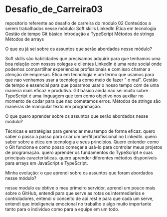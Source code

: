 # Desafio_de_Carreira03
repositorio referente ao desafio de carreira do modulo 02
Conteúdos a serem trabalhados nesse módulo:
Soft skills
LinkedIn
Ética em tecnologia
Gestão de tempo
Git básico
Introdução a TypeScript
Métodos de strings
Métodos de arrays

O que eu já sei sobre os assuntos que serão abordados nesse módulo?

Soft skills são habilidades que precisamos adquirir para que tenhamos uma boa relação com nossos colegas e clientes
LinkedIn é uma rede social onde podemos compartilhar experiencias profissionais e com isso chamar a atenção de empresas.
Ética em tecnologia e um termo que usamos para que nao venhamos usar a tecnologia como meio de fazer " o mal".
Gestão de tempo e essencial para que posarmos usar o nosso tempo com de uma maneira mais eficaz e produtiva.
Git básico ainda nao sei muito sobre .
TypeScript é uma linguagem que tem como objetivo nos auxiliar no momento de codar para que nao cometamos erros.
Métodos de strings são maneiras de manipular texto em programação.

O que quero aprender sobre os assuntos que serão abordados nesse módulo?

Técnicas e estratégias para gerenciar meu tempo de forma eficaz.
quero saber o passo a passo para criar um perfil profissional no LinkedIn.
quero saber sobre a ética em tecnologia e seus princípios.
Quero entender como o Git funciona e como posso começar a usá-lo para controlar meus projetos de programação.
quero aprender os fundamentos do TypeScript e suas principais características.
quero aprender diferentes métodos disponíveis para arrays em JavaScript e TypeScript.

Minha evolução: o que aprendi sobre os assuntos que foram abordados nesse módulo?

nesse modulo eu obtive o meu primeiro servidor, aprendi um pouco mais sobre o GitHub, entendi para que serve as rotas os intermediarios e controladores, entendi o conceito de api rest e para que cada um serve, entendi que inteligencia emocional no trabalho e algo muito importante tanto para o individuo como para a equipe em um todo.
